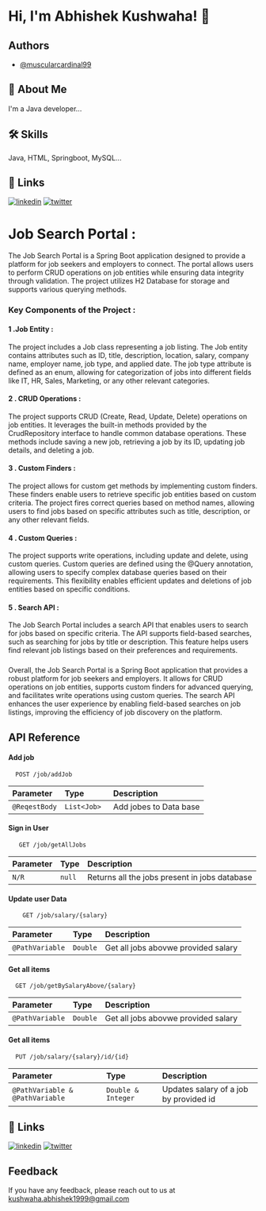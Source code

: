# Hi, I'm Abhishek Kushwaha! 👋


## Authors

- [@muscularcardinal99](https://www.github.com/muscularcardinal99)


## 🚀 About Me
I'm a Java developer...


## 🛠 Skills
Java, HTML, Springboot, MySQL...
## 🔗 Links
[![linkedin](https://img.shields.io/badge/linkedin-0A66C2?style=for-the-badge&logo=linkedin&logoColor=white)](https://www.linkedin.com/in/muscularcardinal99/)
[![twitter](https://img.shields.io/badge/twitter-1DA1F2?style=for-the-badge&logo=twitter&logoColor=white)](https://twitter.com/LoneWolf_ak99)
# Job Search Portal :

The Job Search Portal is a Spring Boot application designed to provide a platform for job seekers and employers to connect. The portal allows users to perform CRUD operations on job entities while ensuring data integrity through validation. The project utilizes H2 Database for storage and supports various querying methods.

### Key Components of the Project :
#### 1 .Job Entity :
The project includes a Job class representing a job listing. The Job entity contains attributes such as ID, title, description, location, salary, company name, employer name, job type, and applied date. The job type attribute is defined as an enum, allowing for categorization of jobs into different fields like IT, HR, Sales, Marketing, or any other relevant categories.

#### 2 . CRUD Operations :
The project supports CRUD (Create, Read, Update, Delete) operations on job entities. It leverages the built-in methods provided by the CrudRepository interface to handle common database operations. These methods include saving a new job, retrieving a job by its ID, updating job details, and deleting a job.

#### 3 . Custom Finders :
 The project allows for custom get methods by implementing custom finders. These finders enable users to retrieve specific job entities based on custom criteria. The project fires correct queries based on method names, allowing users to find jobs based on specific attributes such as title, description, or any other relevant fields.
 
 #### 4 . Custom Queries :
 The project supports write operations, including update and delete, using custom queries. Custom queries are defined using the @Query annotation, allowing users to specify complex database queries based on their requirements. This flexibility enables efficient updates and deletions of job entities based on specific conditions.
 #### 5 . Search API :
  The Job Search Portal includes a search API that enables users to search for jobs based on specific criteria. The API supports field-based searches, such as searching for jobs by title or description. This feature helps users find relevant job listings based on their preferences and requirements.
  ###
  Overall, the Job Search Portal is a Spring Boot application that provides a robust platform for job seekers and employers. It allows for CRUD operations on job entities, supports custom finders for advanced querying, and facilitates write operations using custom queries. The search API enhances the user experience by enabling field-based searches on job listings, improving the efficiency of job discovery on the platform.
## API Reference

#### Add job
```http
  POST /job/addJob
```

| Parameter | Type     | Description                |
| :-------- | :------- | :------------------------- |
| `@ReqestBody` | `List<Job> ` | Add jobes to Data base |

#### Sign in User

```http
   GET /job/getAllJobs
```

| Parameter | Type     | Description                       |
| :-------- | :------- | :-------------------------------- |
| `N/R`      | `null` | Returns all the jobs present in jobs database  |

#### Update user Data

```http
    GET /job/salary/{salary}
```

| Parameter | Type     | Description                |
| :-------- | :------- | :------------------------------------------------ |
| `@PathVariable`| `Double` | Get all jobs abovwe provided salary |

#### Get all items

```http
  GET /job/getBySalaryAbove/{salary}
```

| Parameter | Type     | Description                |
| :-------- | :------- | :------------------------------------------------ |
| `@PathVariable`| `Double` | Get all jobs abovwe provided salary |

#### Get all items

```http
  PUT /job/salary/{salary}/id/{id}
```

| Parameter | Type     | Description                |
| :-------- | :------- | :------------------------- |
| `@PathVariable & @PathVariable ` | `Double & Integer ` | Updates salary of a job by provided id |


## 🔗 Links
[![linkedin](https://img.shields.io/badge/linkedin-0A66C2?style=for-the-badge&logo=linkedin&logoColor=white)](https://www.linkedin.com/in/muscularcardinal99/)
[![twitter](https://img.shields.io/badge/twitter-1DA1F2?style=for-the-badge&logo=twitter&logoColor=white)](https://twitter.com/LoneWolf_ak99)


## Feedback

If you have any feedback, please reach out to us at kushwaha.abhishek1999@gmail.com



